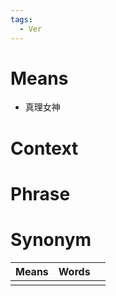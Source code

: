 ```yaml
---
tags:
  - Ver
---
```

# Means
- 真理女神
# Context

# Phrase

# Synonym
| Means | Words |     |
| ----- | ----- | --- |
|       |       |     |
